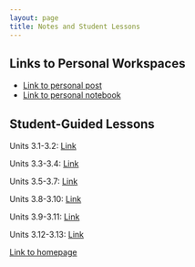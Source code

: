 ```yaml
---
layout: page
title: Notes and Student Lessons
---
```

## Links to Personal Workspaces

- [Link to personal post](https://a1234l.github.io/VSCode-Fastpages/markdown/2022/08/24/PersonalWorkspace.html)
- [Link to personal notebook](https://a1234l.github.io/VSCode-Fastpages/jupyter/2022/08/27/PersonalNotebook.html)

## Student-Guided Lessons

Units 3.1-3.2:
[Link](https://a1234l.github.io/VSCode-Fastpages/lesson1)

Units 3.3-3.4:
[Link](https://a1234l.github.io/VSCode-Fastpages/lesson2)

Units 3.5-3.7:
[Link](https://a1234l.github.io/VSCode-Fastpages/lesson3)

Units 3.8-3.10:
[Link](https://a1234l.github.io/VSCode-Fastpages/lesson4)

Units 3.9-3.11:
[Link](https://a1234l.github.io/VSCode-Fastpages/lesson5)

Units 3.12-3.13:
[Link](https://a1234l.github.io/VSCode-Fastpages/lesson6)

[Link to homepage](https://a1234l.github.io/VSCode-Fastpages/)